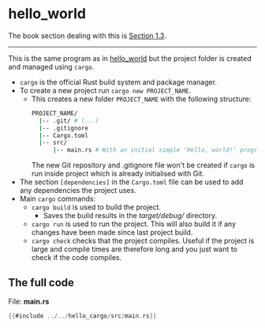 # hello\_world

The book section dealing with this is [Section 1.3](https://doc.rust-lang.org/book/ch01-03-hello-cargo.html).

---

This is the same program as in [hello\_world](hello_world.md) but the project folder is created and managed using `cargo`. 

- `cargo` is the official Rust build system and package manager.
- To create a new project run `cargo new PROJECT_NAME`.
    - This creates a new folder `PROJECT_NAME` with the following structure:
      ```bash
      PROJECT_NAME/
        |-- .git/ # (...)
        |-- .gitignore
        |-- Cargo.toml
        |-- src/
            |-- main.rs # With an initial simple 'Hello, world!' program
      ```
      The new Git repository and .gitignore file won't be created if `cargo` is run inside project which is already initialised with Git.
- The section `[dependencies]` in the `Cargo.toml` file can be used to add any dependencies the project uses.
- Main `cargo` commands:
    - `cargo build` is used to build the project.
        - Saves the build results in the *target/debug/* directory.
    - `cargo run` is used to run the project. This will also build it if any changes have been made since last project build.
    - `cargo check` checks that the project compiles. Useful if the project is large and compile times are therefore long and you just want to check if the code compiles.

## The full code

File: **main.rs**
```rust
{{#include ../../hello_cargo/src/main.rs}}
```
